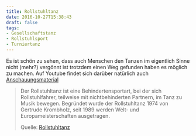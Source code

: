 ```yaml
---
title: Rollstuhltanz
date: 2016-10-27T15:38:43
draft: false
tags:
- Gesellschaftstanz
- Rollstuhlsport
- Turniertanz
---
```


Es ist schön zu sehen, dass auch Menschen den Tanzen im eigentlich Sinne
nicht (mehr?) vergönnt ist trotzdem einen Weg gefunden haben es möglich zu
machen. Auf Youtube findet sich darüber natürlich auch [Anschauungsmaterial](https://www.youtube.com/watch?v=pcY2bR7MPVo)

> Der Rollstuhltanz ist eine Behindertensportart, bei der sich
> Rollstuhlfahrer, teilweise mit nichtbehinderten Partnern, im Tanz zu
> Musik bewegen. Begründet wurde der Rollstuhltanz 1974 von Gertrude
> Krombholz, seit 1989 werden Welt- und Europameisterschaften ausgetragen.
>
> Quelle: [Rollstuhltanz](https://de.wikipedia.org/wiki/Rollstuhltanz)
